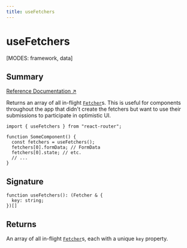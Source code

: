 ```yaml
---
title: useFetchers
---
```


# useFetchers

<!--
⚠️ ⚠️ IMPORTANT ⚠️ ⚠️ 

Thank you for helping improve our documentation!

This file is auto-generated from the JSDoc comments in the source
code, so please edit the JSDoc comments in the file below and this
file will be re-generated once those changes are merged.

https://github.com/remix-run/react-router/blob/main/packages/react-router/lib/dom/lib.tsx
-->

[MODES: framework, data]

## Summary

[Reference Documentation ↗](https://api.reactrouter.com/v7/functions/react_router.index.useFetchers.html)

Returns an array of all in-flight [`Fetcher`](https://api.reactrouter.com/v7/types/react_router.index.Fetcher.html)s. This is useful for components
throughout the app that didn't create the fetchers but want to use their submissions
to participate in optimistic UI.

```tsx
import { useFetchers } from "react-router";

function SomeComponent() {
  const fetchers = useFetchers();
  fetchers[0].formData; // FormData
  fetchers[0].state; // etc.
  // ...
}
```

## Signature

```tsx
function useFetchers(): (Fetcher & {
  key: string;
})[]
```

## Returns

An array of all in-flight [`Fetcher`](https://api.reactrouter.com/v7/types/react_router.index.Fetcher.html)s, each with a unique `key`
property.

